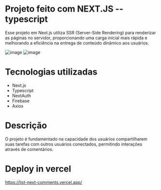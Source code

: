 # Projeto feito com NEXT.JS --typescript
Esse projeto em Next.js utiliza SSR (Server-Side Rendering) para renderizar as páginas no servidor, 
proporcionando uma carga inicial mais rápida e melhorando a eficiência na entrega de conteúdo dinâmico aos usuários.

![image](https://github.com/CarlosSousa2001/ListNextComments/assets/97534614/4e765ea5-510e-46e8-b9bd-ff1fec9da637)
![image](https://github.com/CarlosSousa2001/ListNextComments/assets/97534614/a47c6a9c-f8a9-4875-a2cd-fd355eba1279)

# Tecnologias utilizadas
- Next.js
- Typescript
- NextAuth
- Firebase
- Axios

# Descrição
O projeto é fundamentado na capacidade dos usuários compartilharem suas tarefas com outros usuários conectados, permitindo interações através de comentários.

# Deploy in vercel
https://list-next-comments.vercel.app/


